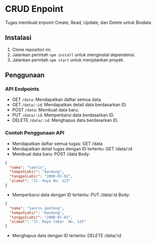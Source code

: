 # CRUD Enpoint

Tugas membuat enpoint Create, Read, Update, dan Delete untuk Biodata

## Instalasi

1. Clone repositori ini.
2. Jalankan perintah `npm install` untuk menginstal dependensi.
3. Jalankan perintah `npm start` untuk menjalankan proyek.

## Penggunaan

### API Endpoints

- GET `/data`: Mendapatkan daftar semua data.
- GET `/data/:id`: Mendapatkan detail data berdasarkan ID.
- POST `/data`: Membuat data baru.
- PUT `/data/:id`: Memperbarui data berdasarkan ID.
- DELETE `/data/:id`: Menghapus data berdasarkan ID.

### Contoh Penggunaan API

- Mendapatkan daftar semua tugas:
  GET /data
- Mendapatkan detail tugas dengan ID tertentu:
  GET /data/:id
- Membuat data baru:
  POST /data
  Body:

```json
{
  "nama": "sanris",
  "tempatLahir": "bandung",
  "tanggalLahir": "2000-01-02",
  "alamat": "Jl. Raya No. 123"
}
```

- Memperbarui data dengan ID tertentu:
  PUT /data/:id
  Body:

```json
{
  "nama": "sanris ganteng",
  "tempatLahir": "bandung",
  "tanggalLahir": "2000-01-02",
  "alamat": "Jl. Raya lebar  No. 123"
}
```

- Menghapus data dengan ID tertentu:
  DELETE /data/:id
